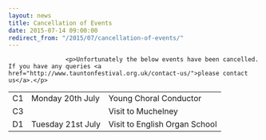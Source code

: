 ```yaml
---
layout: news
title: Cancellation of Events
date: 2015-07-14 09:00:00
redirect_from: "/2015/07/cancellation-of-events/"
---
```

<section>

                    
                    <p>Unfortunately the below events have been cancelled. If you have any queries <a href="http://www.tauntonfestival.org.uk/contact-us/">please contact us</a>.</p>
<div class="table-responsive"><table  style="width:100%; "  class="easy-table easy-table-default " border="0">
<tbody>
<tr><td >C1</td>
<td >Monday 20th July</td>
<td >Young Choral Conductor</td>
</tr>

<tr><td >C3</td>
<td ></td>
<td >Visit to Muchelney</td>
</tr>

<tr><td >D1</td>
<td >Tuesday 21st July</td>
<td >Visit to English Organ School</td>
</tr>
</tbody></table></div>

                
</section>
